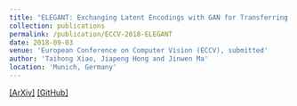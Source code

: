 ```yaml
---
title: "ELEGANT: Exchanging Latent Encodings with GAN for Transferring Multiple Face Attributes"
collection: publications
permalink: /publication/ECCV-2018-ELEGANT
date: 2018-09-03
venue: 'European Conference on Computer Vision (ECCV), submitted'
author: 'Taihong Xiao, Jiapeng Hong and Jinwen Ma'
location: 'Munich, Germany'
---
```


[[ArXiv]](https://arxiv.org/abs/1803.10562)
[[GitHub]](https://github.com/Prinsphield/ELEGANT)

